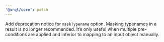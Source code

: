 ```yaml
---
'@urql/core': patch
---
```


Add deprecation notice for `maskTypename` option.
Masking typenames in a result is no longer recommended. It’s only
useful when multiple pre-conditions are applied and inferior to
mapping to an input object manually.

